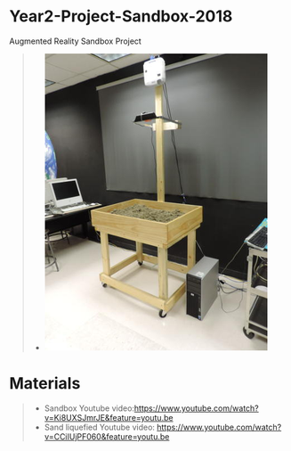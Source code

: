 # Year2-Project-Sandbox-2018
Augmented Reality Sandbox Project
>- ![image](https://github.com/KetchumFion/Year2-Project-Sandbox-2018/blob/master/Figure/Sandbox1.jpg)
# Materials
>- Sandbox Youtube video:https://www.youtube.com/watch?v=Ki8UXSJmrJE&feature=youtu.be
>- Sand liquefied Youtube video: https://www.youtube.com/watch?v=CCiIUjPF060&feature=youtu.be
